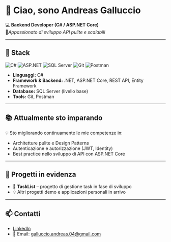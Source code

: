 # 👋 Ciao, sono Andreas Galluccio

💻 **Backend Developer (C# / ASP.NET Core)**  
🚀*Appassionato di sviluppo API pulite e scalabili*

---

## 🔧 Stack

![C#](https://img.shields.io/badge/C%23-239120?logo=c-sharp&logoColor=white) 
![ASP.NET](https://img.shields.io/badge/ASP.NET-Core-512BD4?logo=dot-net&logoColor=white) 
![SQL Server](https://img.shields.io/badge/SQL%20Server-CC2927?logo=microsoft-sql-server&logoColor=white)
![Git](https://img.shields.io/badge/Git-F05032?logo=git&logoColor=white)
![Postman](https://img.shields.io/badge/Postman-FF6C37?logo=postman&logoColor=white)

- **Linguaggi:** C#  
- **Framework & Backend:** .NET, ASP.NET Core, REST API, Entity Framework  
- **Database:** SQL Server (livello base)  
- **Tools:** Git, Postman  

---

## 📚 Attualmente sto imparando
💡 Sto migliorando continuamente le mie competenze in:

- Architetture pulite e Design Patterns  
- Autenticazione e autorizzazione (JWT, Identity)  
- Best practice nello sviluppo di API con ASP.NET Core

---

## 📂 Progetti in evidenza
- 🚧 **TaskList** – progetto di gestione task in fase di sviluppo  
- 💡 Altri progetti demo e applicazioni personali in arrivo  

---

## 📫 Contatti
- [LinkedIn](https://www.linkedin.com/in/andreas-galluccio-6b2188256/)  
- 📧 Email: galluccio.andreas.04@gmail.com  
